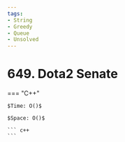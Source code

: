 ```yaml
---
tags:
- String
- Greedy
- Queue
- Unsolved
---
```



# 649. Dota2 Senate

=== "C++"

    $Time: O()$

    $Space: O()$

    ``` c++
    ```